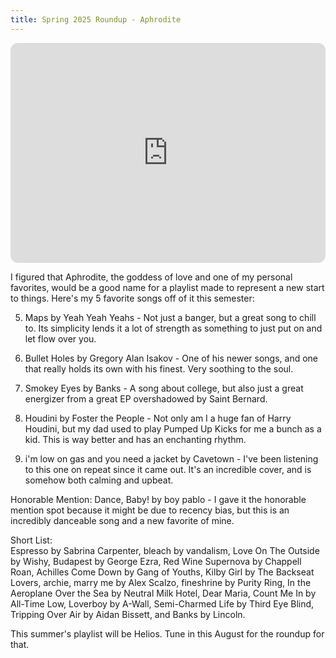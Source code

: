 ```yaml
---
title: Spring 2025 Roundup - Aphrodite
---
```


<iframe style="border-radius:12px" src="https://open.spotify.com/embed/playlist/4XdsG47HtetMDZLRcCgsjP?utm_source=generator&theme=0" width="100%" height="352" frameBorder="0" allowfullscreen="" allow="autoplay; clipboard-write; encrypted-media; fullscreen; picture-in-picture" loading="lazy"></iframe>

I figured that Aphrodite, the goddess of love and one of my personal favorites, would be a good name for a playlist made to represent a new start to things. Here's my 5 favorite songs off of it this semester:  

5. Maps by Yeah Yeah Yeahs - Not just a banger, but a great song to chill to. Its simplicity lends it a lot of strength as something to just put on and let flow over you.  

4. Bullet Holes by Gregory Alan Isakov - One of his newer songs, and one that really holds its own with his finest. Very soothing to the soul.  

3. Smokey Eyes by Banks - A song about college, but also just a great energizer from a great EP overshadowed by Saint Bernard.  

2. Houdini by Foster the People - Not only am I a huge fan of Harry Houdini, but my dad used to play Pumped Up Kicks for me a bunch as a kid. This is way better and has an enchanting rhythm.  

1. i'm low on gas and you need a jacket by Cavetown - I've been listening to this one on repeat since it came out. It's an incredible cover, and is somehow both calming and upbeat.  

Honorable Mention: Dance, Baby! by boy pablo - I gave it the honorable mention spot because it might be due to recency bias, but this is an incredibly danceable song and a new favorite of mine.  

Short List:  
Espresso by Sabrina Carpenter, bleach by vandalism, Love On The Outside by Wishy, Budapest by George Ezra, Red Wine Supernova by Chappell Roan, Achilles Come Down by Gang of Youths, Kilby Girl by The Backseat Lovers, archie, marry me by Alex Scalzo, fineshrine by Purity Ring, In the Aeroplane Over the Sea by Neutral Milk Hotel, Dear Maria, Count Me In by All-Time Low, Loverboy by A-Wall, Semi-Charmed Life by Third Eye Blind, Tripping Over Air by Aidan Bissett, and Banks by Lincoln.  

This summer's playlist will be Helios. Tune in this August for the roundup for that.  